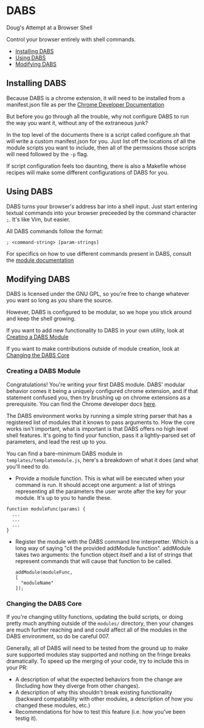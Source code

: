 # DABS
Doug's Attempt at a Browser Shell

Control your browser entirely with shell commands.


* [Installing DABS](installing-dabs)
* [Using DABS](#using-dabs)
* [Modifying DABS](#modifying-dabs)

## Installing DABS

Because DABS is a chrome extension, it will need to be installed from 
a manifest.json file as per the
[Chrome Developer Documentation](https://developer.chrome.com/extensions/external_extensions)

But before you go through all the trouble, why not configure DABS to
run the way you want it, without any of the extraneous junk?

In the top level of the documents there is a script called configure.sh
that will write a custom manifest.json for you.
Just list off the locations of all the module scripts you want to
include, then all of the permssions those scripts will need followed
by the `-p` flag.

If script configuration feels too daunting, there is also a Makefile
whose recipes will make some different configurations of DABS for you.


## Using DABS

DABS turns your browser's address bar into a shell input. Just start
entering textual commands into your browser preceeded by the command
character `;`. It's like Vim, but easier.

All DABS commands follow the format:
```
; <command-string> [param-strings]
```

For specifics on how to use different commands present in DABS,
consult the [module documentation](all-modules.md)


## Modifying DABS

DABS is licensed under the GNU GPL, so you're free to change whatever
you want so long as you share the source.

However, DABS is configured to be modular, so we hope you stick around
and keep the shell growing.

If you want to add new functionality to DABS in your own utility,
look at [Creating a DABS Module](#creating-a-dabs-module)

If you want to make contributions outside of module creation, look
at [Changing the DABS Core](#changing-the-dabs-core)

### Creating a DABS Module

Congratulations! You're writing your first DABS module. DABS' modular
behavior comes it being a uniquely configured chrome extension, and if
that statement confused you, then try brushing up on chrome extensions
as a prerequisite. You can find the Chrome developer docs
[here](https://developer.chrome.com/extensions/getstarted).

The DABS environment works by running a simple string parser that
has a registered list of modules that it knows to pass arguments to.
How the core works isn't important, what is important is that DABS
offers  no high level shell features. It's going to find your
function, pass it a lightly-parsed set of parameters, and lead the
rest up to you.

You can find a bare-minimum DABS module in
`templates/templatemodule.js`, here's a breakdown of what it does (and
what you'll need to do.

- Provide a module function. This is what will be executed when your
  command is run. It should accept one argument: a list of strings
  representing all the parameters the user wrote after the key for
  your module. It's up to you to handle these.
 ```
 function moduleFunc(params) {
   ...
   ...
   ...
 }
 ```
- Register the module with the DABS command line interpretter. Which
  is a long way of saying "cll the provided addModule function".
  addModule takes two arguments: the function object itself and a list
  of strings that represent commands that will cause that function to 
  be called.
  ```
  addModule(moduleFunc,
  [
    "moduleName"
  ]);
  ```

### Changing the DABS Core

If you're changing utility functions, updating the build scripts, or
doing pretty much anything outside of the `modules/` directory, then
your changes are much further reaching and and could affect all of the
modules in the DABS environment, so do be careful 007.

Generally, all of DABS will need to be tested from the ground up to
make sure supported modules stay supported and nothing on the fringe
breaks dramatically. To speed up the merging of your code, try to
include this in your PR:

* A description of what the expected behaviors from the change are
  (Including how they diverge from other changes).
* A description of why this shouldn't break existing functionality
  (backward compatability with other modules, a description of how you
  changed these modules, etc.)
* Recommendations for how to test this feature (i.e. how you've been
  testig it).
